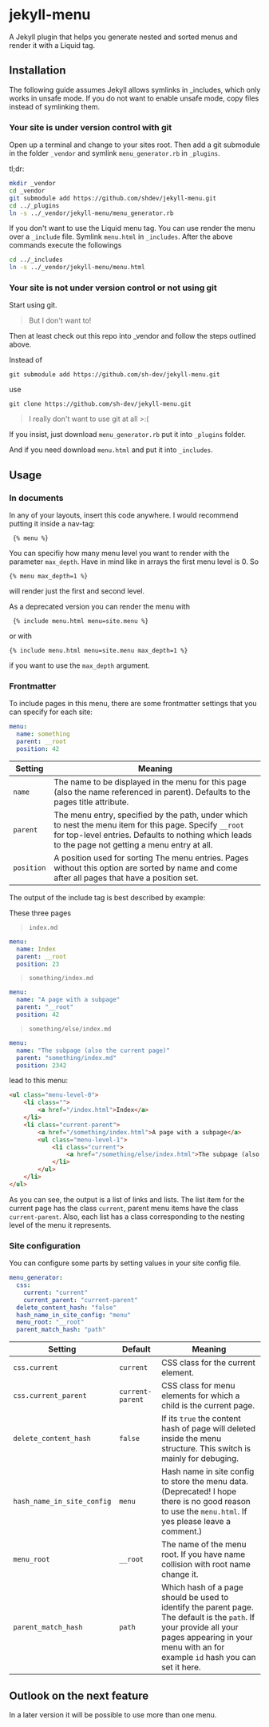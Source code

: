 jekyll-menu
===========

A Jekyll plugin that helps you generate nested and sorted menus and render it with a Liquid tag. 


## Installation

The following guide assumes Jekyll allows symlinks in _includes, which only works in unsafe mode. If you do not want to enable unsafe mode, copy files instead of symlinking them.

### Your site is under version control with git

Open up a terminal and change to your sites root.
Then add a git submodule in the folder `_vendor` and symlink  `menu_generator.rb` in `_plugins`.

tl;dr:

```bash
mkdir _vendor
cd _vendor
git submodule add https://github.com/shdev/jekyll-menu.git
cd ../_plugins
ln -s ../_vendor/jekyll-menu/menu_generator.rb
```

If you don't want to use the Liquid menu tag. You can use render the menu over a `_include` file. Symlink `menu.html` in `_includes`. After the above commands execute the followings

```bash
cd ../_includes
ln -s ../_vendor/jekyll-menu/menu.html
```

### Your site is not under version control or not using git

Start using git.

> But I don't want to!

Then at least check out this repo into _vendor and follow the steps outlined above.

Instead of

    git submodule add https://github.com/sh-dev/jekyll-menu.git

use

    git clone https://github.com/sh-dev/jekyll-menu.git

> I really don't want to use git at all >:(

If you insist, just download `menu_generator.rb` put it into `_plugins` folder.

And if you need download `menu.html` and put it into `_includes`. 

## Usage

### In documents 

In any of your layouts, insert this code anywhere. I would recommend putting it inside a nav-tag:

	 {% menu %}

You can specifiy how many menu level you want to render with the parameter `max_depth`.
Have in mind like in arrays the first menu level is 0. So

    {% menu max_depth=1 %}

will render just the first and second level.

As a deprecated version you can render the menu with

	 {% include menu.html menu=site.menu %}

or with 

	{% include menu.html menu=site.menu max_depth=1 %}
	 
if you want to use the `max_depth` argument.

### Frontmatter

To include pages in this menu, there are some frontmatter settings that you can specify for each site:

```yaml
menu:
  name: something
  parent: __root
  position: 42
```

Setting    | Meaning
-----------|--------
`name`     | The name to be displayed in the menu for this page (also the name referenced in parent). Defaults to the pages title attribute.
`parent`   | The menu entry, specified by the path, under which to nest the menu item for this page. Specify `__root` for top-level entries. Defaults to nothing which leads to the page not getting a menu entry at all.
`position` | A position used for sorting The menu entries. Pages without this option are sorted by name and come after all pages that have a position set.

The output of the include tag is best described by example:

These three pages

> `index.md`

```yaml
menu:
  name: Index
  parent: __root
  position: 23
```

> `something/index.md`

```yaml
menu:
  name: "A page with a subpage"
  parent: "__root"
  position: 42
```

> `something/else/index.md`

```yaml
menu:
  name: "The subpage (also the current page)"
  parent: "something/index.md"
  position: 2342
```

lead to this menu:

```html
<ul class="menu-level-0">
    <li class="">
        <a href="/index.html">Index</a>
    </li>
    <li class="current-parent">
        <a href="/something/index.html">A page with a subpage</a>
        <ul class="menu-level-1">
            <li class="current">
                <a href="/something/else/index.html">The subpage (also the current page)</a>
            </li>
        </ul>
    </li>
</ul>
```

As you can see, the output is a list of links and lists. The list item for the current page has the class `current`, parent menu items have the class `current-parent`. Also, each list has a class corresponding to the nesting level of the menu it represents.

### Site configuration

You can configure some parts by setting values in your site config file.

```yaml
menu_generator:
  css:
    current: "current"
    current_parent: "current-parent"
  delete_content_hash: "false"
  hash_name_in_site_config: "menu"
  menu_root: "__root"
  parent_match_hash: "path"

```

Setting    |  Default |  Meaning
-----------|----------|-----------
`css.current` | `current` |  CSS class for the current element.
`css.current_parent` | `current-parent` |  CSS class for menu elements for which a child is the current page.
`delete_content_hash` |  `false`  | If its `true` the content hash of page will deleted inside the menu structure. This switch is mainly for debuging. 
`hash_name_in_site_config` |  `menu`  | Hash name in site config to store the menu data. (Deprecated! I hope there is no good reason to use the `menu.html`. If yes please leave a comment.)
`menu_root` |  `__root`  | The name of the menu root. If you have name collision with root name change it.
`parent_match_hash`  |  `path` | Which hash of a page should be used to identify the parent page. The default is the `path`. If your provide all your pages appearing in your menu with an for example `id` hash you can set it here.


## Outlook on the next feature

In a later version it will be possible to use more than one menu. 
